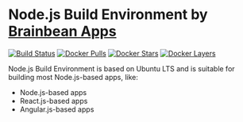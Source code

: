 # Node.js Build Environment by [Brainbean Apps](https://brainbeanapps.com)

[![Build Status](https://img.shields.io/docker/build/brainbeanapps/nodejs-build-environment.svg)](https://hub.docker.com/r/brainbeanapps/nodejs-build-environment)
[![Docker Pulls](https://img.shields.io/docker/pulls/brainbeanapps/nodejs-build-environment.svg)](https://hub.docker.com/r/brainbeanapps/nodejs-build-environment)
[![Docker Stars](https://img.shields.io/docker/stars/brainbeanapps/nodejs-build-environment.svg)](https://hub.docker.com/r/brainbeanapps/nodejs-build-environment)
[![Docker Layers](https://images.microbadger.com/badges/image/brainbeanapps/nodejs-build-environment.svg)](https://microbadger.com/images/brainbeanapps/nodejs-build-environment)

Node.js Build Environment is based on Ubuntu LTS and is suitable for building most Node.js-based apps, like:

* Node.js-based apps
* React.js-based apps
* Angular.js-based apps
